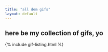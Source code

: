 ```yaml
---
title: "all dem gifs"
layout: default
---
```


## here be my collection of gifs, yo

{% include gif-listing.html %}
